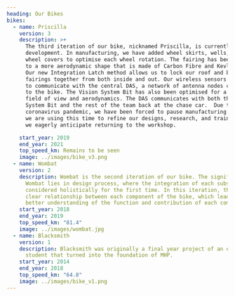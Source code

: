 ```yaml
---
heading: Our Bikes
bikes:
  - name: Priscilla
    version: 3
    description: >+
      The third iteration of our bike, nicknamed Priscilla, is currently under
      development. In manufacturing, we have added wheel skirts, wells, and
      wheel covers to optimise each wheel rotation. The fairing has been updated
      to a more aerodynamic shape that is made of Carbon Fibre and Kevlar Shell.
      Our new Integration Latch method allows us to lock our roof and base
      fairings together from both inside and out. Our wireless sensors allow us
      to communicate with the central DAS, a network of antenna nodes connected
      to the bike. The Vision System Bit has also been optimised for a better
      field of view and aerodynamics. The DAS communicates with both the Vision
      System Bit and the rest of the team back at the chase car.  Due to the
      coronavirus pandemic, we have been forced to pause manufacturing. However,
      we are using this time to refine our designs, research, and train, while
      we eagerly anticipate returning to the workshop. 

    start_year: 2019
    end_year: 2021
    top_speed_km: Remains to be seen
    image: ../images/bike_v3.png
  - name: Wombat
    version: 2
    description: Wombat is the second iteration of our bike. The significance of
      Wombat lies in design process, where the integration of each subsystem was
      considered holistically for the first time. In this iteration, there was a
      clear relationship between each component of the bike, which lead to a
      better understanding of the function and contribution of each component
    start_year: 2018
    end_year: 2019
    top_speed_km: "81.4"
    image: ../images/wombat.jpg
  - name: Blacksmith
    version: 1
    description: Blacksmith was originally a final year project of an engineering
      student that turned into the foundation of MHP.
    start_year: 2014
    end_year: 2018
    top_speed_km: "64.8"
    image: ../images/bike_v1.png
---
```

